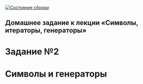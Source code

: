 [![Состояние сборки](https://ci.appveyor.com/api/projects/status/77u8wmxlwe9wabvy?svg=true)](https://ci.appveyor.com/project/ZavyalovAndrei/symbols-and-generators )


## Домашнее задание к лекции «Символы, итераторы, генераторы»
# Задание №2
# Символы и генераторы

